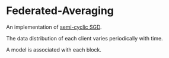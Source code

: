 # Federated-Averaging
An implementation of [semi-cyclic SGD](https://arxiv.org/pdf/1904.10120.pdf).

The data distribution of each client varies periodically with time.

A model is associated with each block.
